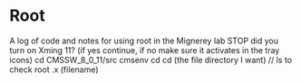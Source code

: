 # Root
A log of code and notes for using root in the Mignerey lab
STOP did you turn on Xming 11? (if yes continue, if no make sure it activates in the tray icons)
cd CMSSW_8_0_11/src
cmsenv
cd
cd (the file directory I want)
// ls to check
root
.x (filename)
